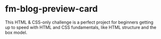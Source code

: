 # fm-blog-preview-card
This HTML &amp; CSS-only challenge is a perfect project for beginners getting up to speed with HTML and CSS fundamentals, like HTML structure and the box model.
